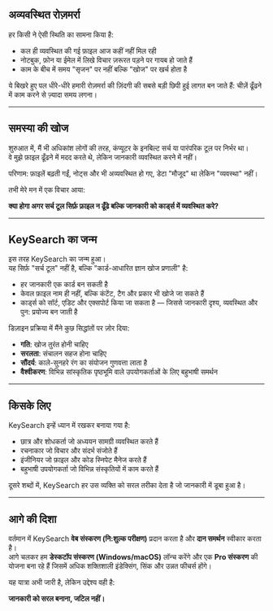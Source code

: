 ## अव्यवस्थित रोज़मर्रा

हर किसी ने ऐसी स्थिति का सामना किया है:
- कल ही व्यवस्थित की गई फ़ाइल आज कहीं नहीं मिल रही  
- नोटबुक, फ़ोन या ईमेल में लिखे विचार ज़रूरत पड़ने पर गायब हो जाते हैं  
- काम के बीच में समय "सृजन" पर नहीं बल्कि "खोज" पर खर्च होता है  

ये बिखरे हुए पल धीरे-धीरे हमारी रोज़मर्रा की ज़िंदगी की सबसे बड़ी छिपी हुई लागत बन जाते हैं: चीज़ें ढूँढने में काम करने से ज़्यादा समय लगना।

---

## समस्या की खोज

शुरुआत में, मैं भी अधिकांश लोगों की तरह, कंप्यूटर के इनबिल्ट सर्च या पारंपरिक टूल पर निर्भर था।  
वे मुझे फ़ाइल ढूँढने में मदद करते थे, लेकिन जानकारी व्यवस्थित करने में नहीं।  

परिणाम: फ़ाइलें बढ़ती गईं, नोट्स और भी अव्यवस्थित हो गए, डेटा "मौजूद" था लेकिन "व्यवस्था" नहीं।  

तभी मेरे मन में एक विचार आया:

**क्या होगा अगर सर्च टूल सिर्फ़ फ़ाइल न ढूँढे बल्कि जानकारी को कार्ड्स में व्यवस्थित करे?**

---

## KeySearch का जन्म

इस तरह KeySearch का जन्म हुआ।  
यह सिर्फ़ "सर्च टूल" नहीं है, बल्कि "कार्ड-आधारित ज्ञान खोज प्रणाली" है:

- हर जानकारी एक कार्ड बन सकती है  
- केवल फ़ाइल नाम ही नहीं, बल्कि कंटेंट, टैग और प्रकार भी खोजे जा सकते हैं  
- कार्ड्स को सॉर्ट, एडिट और एक्सपोर्ट किया जा सकता है — जिससे जानकारी दृश्य, व्यवस्थित और पुन: प्रयोज्य बन जाती है  

डिज़ाइन प्रक्रिया में मैंने कुछ सिद्धांतों पर ज़ोर दिया:
- **गति**: खोज तुरंत होनी चाहिए  
- **सरलता**: संचालन सहज होना चाहिए  
- **सौंदर्य**: काले-सुनहरे रंग का संयोजन गुणवत्ता लाता है  
- **वैश्वीकरण**: विभिन्न सांस्कृतिक पृष्ठभूमि वाले उपयोगकर्ताओं के लिए बहुभाषी समर्थन  

---

## किसके लिए

KeySearch इन्हें ध्यान में रखकर बनाया गया है:
- छात्र और शोधकर्ता जो अध्ययन सामग्री व्यवस्थित करते हैं  
- रचनाकार जो विचार और संदर्भ संजोते हैं  
- इंजीनियर जो फ़ाइल और कोड स्निपेट मैनेज करते हैं  
- बहुभाषी उपयोगकर्ता जो विभिन्न संस्कृतियों में काम करते हैं  

दूसरे शब्दों में, KeySearch हर उस व्यक्ति को सरल तरीका देता है जो जानकारी में डूबा हुआ है।

---

## आगे की दिशा

वर्तमान में KeySearch **वेब संस्करण (नि:शुल्क परीक्षण)** प्रदान करता है और **दान समर्थन** स्वीकार करता है।  
आगे चलकर हम **डेस्कटॉप संस्करण (Windows/macOS)** लॉन्च करेंगे और एक **Pro संस्करण** की योजना बना रहे हैं जिसमें अधिक शक्तिशाली इंडेक्सिंग, सिंक और उन्नत फीचर्स होंगे।  

यह यात्रा अभी जारी है, लेकिन उद्देश्य वही है:

**जानकारी को सरल बनाना, जटिल नहीं।**